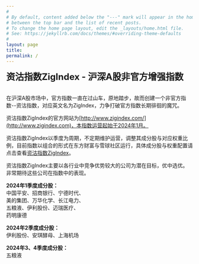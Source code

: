 ```yaml
---
#
# By default, content added below the "---" mark will appear in the home page
# between the top bar and the list of recent posts.
# To change the home page layout, edit the _layouts/home.html file.
# See: https://jekyllrb.com/docs/themes/#overriding-theme-defaults
#
layout: page
title: 
permalink: /
---
```


**<font size=5>资沽指数ZigIndex - 沪深A股非官方增强指数</font>**<br><br>

在沪深A股市场中，官方指数一直在过山车，原地踏步，故而创建一个非官方指数--资沽指数，对应英文名为ZigIndex，力争打破官方指数长期徘徊的魔咒。<br>

资沽指数ZigIndex的官方网站为[http://www.zigindex.com/](http://www.zigindex.com)，本指数运营起始于2024年1月。<br>

资沽指数ZigIndex以季度为周期，不定期维护运营，调整其成分股与对应权重比例，目前指数以组合的形式在东方财富与雪球社区运行，具体成分股与权重配置请点击查看[资沽指数ZigIndex](https://groupwap.eastmoney.com/group/simulation/info.html?zh=240170300000076403)。<br>

资沽指数ZigIndex主要以各行业中竞争优势较大的公司为潜在目标，优中选优。非常期待这些公司在指数中的表现。<br>

**2024年1季度成分股：**<br>
中国平安、招商银行、宁德时代、<br>
美的集团、万华化学、长江电力、<br>
五粮液、伊利股份、迈瑞医疗、<br>
药明康德<br>

**2024年2季度成分股：**<br>
伊利股份、安琪酵母、上海机场<br>

**2024年3、4季度成分股：**<br>
五粮液<br>


